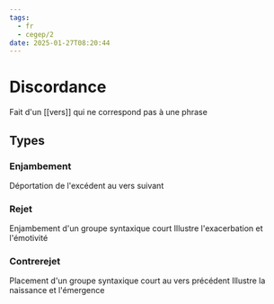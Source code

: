 ```yaml
---
tags:
  - fr
  - cegep/2
date: 2025-01-27T08:20:44
---
```


# Discordance

Fait d'un [[vers]] qui ne correspond pas à une phrase

## Types

### Enjambement

Déportation de l'excédent au vers suivant

### Rejet

Enjambement d'un groupe syntaxique court
Illustre l'exacerbation et l'émotivité

### Contrerejet

Placement d'un groupe syntaxique court au vers précédent
Illustre la naissance et l'émergence
